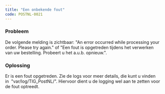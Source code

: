 ```yaml
---
title: "Een onbekende fout"
code: POSTNL-0021
---
```


<div class="columnLayout single" data-layout="single">
<div class="cell normal" data-type="normal">
<div class="innerCell">
<p><h3>Probleem</h3></p>
<p>De volgende melding is zichtbaar: "An error occurred while processing your order. Please try again." of "Een fout is opgetreden tijdens het verwerken van uw bestelling. Probeert u het a.u.b. opnieuw.".</p>
<p><h3>Oplossing</h3></p>
<p>Er is een fout opgetreden. Zie de logs voor meer details, die kunt u vinden in  "var/log/TIG_PostNL/". Hiervoor dient u de logging wel aan te zetten voor de fout optreedt.</p>
<p></p></div>
</div>
</div>